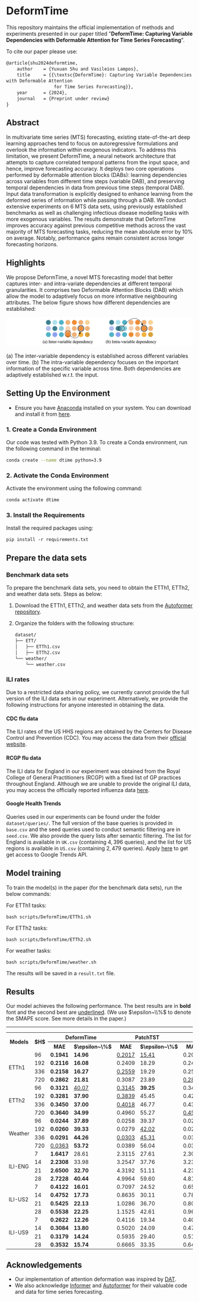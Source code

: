 # DeformTime

This repository maintains the official implementation of methods and experiments presented in our paper titled "<strong>DeformTime: Capturing Variable Dependencies with Deformable Attention for Time Series Forecasting</strong>".
<!-- [DEFORMTIME: Capturing Variable Dependencies with Deformable Attention for Time Series Forecasting](https://arxiv.org/abs/2030.12345).  -->

<!-- [[project]](https://claudiashu.github.io/publications/2024-arXiv-deformtime/) [[paper]](http) -->

<!-- ## Reference -->

To cite our paper please use:

```
@article{shu2024deformtime,
    author    = {Yuxuan Shu and Vasileios Lampos},
    title     = {{\textsc{DeformTime}: Capturing Variable Dependencies with Deformable Attention
                  for Time Series Forecasting}},
    year      = {2024},
    journal   = {Preprint under review}
}
```

## Abstract

<link rel="stylesheet" href="style.css">
<!-- <img src=misc/figure1.png> -->

In multivariate time series (MTS) forecasting, existing state-of-the-art deep learning approaches tend to focus on autoregressive formulations and overlook the information within exogenous indicators. To address this limitation, we present <span class="small-caps">DeformTime</span>, a neural network architecture that attempts to capture correlated temporal patterns from the input space, and hence, improve forecasting accuracy. It deploys two core operations performed by deformable attention blocks (DABs): learning dependencies across variables from different time steps (variable DAB), and preserving temporal dependencies in data from previous time steps (temporal DAB). Input data transformation is explicitly designed to enhance learning from the deformed series of information while passing through a DAB. We conduct extensive experiments on 6 MTS data sets, using previously established benchmarks as well as challenging infectious disease modelling tasks with more exogenous variables. The results demonstrate that <span class="small-caps">DeformTime</span> improves accuracy against previous competitive methods across the vast majority of MTS forecasting tasks, reducing the mean absolute error by 10\% on average. Notably, performance gains remain consistent across longer forecasting horizons.

## Highlights

We propose <span class="small-caps">DeformTime</span>, a novel MTS forecasting model that better captures inter- and intra-variate dependencies at different temporal granularities. It comprises two Deformable Attention Blocks (DAB) which allow the model to adaptively focus on more informative neighbouring attributes. The below figure shows how different dependencies are established:
<!-- The  -->
<!-- facilitate learning from adaptively transformed input across variables (V-DAB) and time (T-DAB) to establish inter- and intra- variable dependencies. Both benefits from deformed information as shown below: -->

<img src=misc/dependency.png>

(a) The inter-variable dependency is established across different variables over time. (b) The intra-variable dependency focuses on the important information of the specific variable across time. Both dependencies are adaptively established w.r.t. the input.


## Setting Up the Environment

- Ensure you have [Anaconda](https://www.anaconda.com/products/distribution) installed on your system. You can download and install it from [here](https://www.anaconda.com/products/distribution#download-section).

### 1. Create a Conda Environment

<!-- Maybe have a small paragragh on what environment and device the code and requirements have been tested on -->
Our code was tested with Python 3.9. To create a Conda environment, run the following command in the terminal:

```sh
conda create --name dtime python=3.9
```

### 2. Activate the Conda Environment

Activate the environment using the following command:

```sh
conda activate dtime
```

### 3. Install the Requirements

Install the required packages using:

```setup
pip install -r requirements.txt
```

## Prepare the data sets

### Benchmark data sets

To prepare the benchmark data sets, you need to obtain the ETTh1, ETTh2, and weather data sets. Steps as below:

1. Download the ETTh1, ETTh2, and weather data sets from the [Autoformer repository](https://github.com/thuml/Autoformer).
2. Organize the folders with the following structure:

    ```
    dataset/
    ├── ETT/
    │   ├── ETTh1.csv
    │   ├── ETTh2.csv
    └── weather/
        └── weather.csv
    ```

### ILI rates

Due to a restricted data sharing policy, we currently cannot provide the full version of the ILI data sets in our experiment. Alternatively, we provide the following instructions for anyone interested in obtaining the data.

#### CDC flu data

The ILI rates of the US HHS regions are obtained by the Centers for Disease Control and Prevention (CDC). You may access the data from their [official website](https://gis.cdc.gov/grasp/fluview/fluportaldashboard.html).

#### RCGP flu data

The ILI data for England in our experiment was obtained from the Royal College of General Practitioners (RCGP) with a fixed list of GP practices throughout England. Although we are unable to provide the original ILI data, you may access the officially reported influenza data [here](https://www.gov.uk/government/collections/weekly-national-flu-reports).

#### Google Health Trends

Queries used in our experiments can be found under the folder `dataset/queries/`. The full version of the base queries is provided in `base.csv` and the seed queries used to conduct semantic filtering are in `seed.csv`. We also provide the query lists after semantic filtering. The list for England is available in `UK.csv` (containing $4{,}396$ queries), and the list for US regions is available in `US.csv` (containing $2{,}479$ queries). Apply [here](https://support.google.com/trends/contact/trends_api) to get get access to Google Trends API.


## Model training

To train the model(s) in the paper (for the benchmark data sets), run the below commands:

For ETTh1 tasks:
```ETTh1
bash scripts/DeformTime/ETTh1.sh
```

For ETTh2 tasks:
```ETTh2
bash scripts/DeformTime/ETTh2.sh
```

For weather tasks:
```weather
bash scripts/DeformTime/weather.sh
```

The results will be saved in a `result.txt` file.


## Results

Our model achieves the following performance. The best results are in **bold** font and the second best are <ins>underlined</ins>. (We use $\epsilon~\\%$ to denote the SMAPE score. See more details in the paper.)

<!DOCTYPE html>
<html lang="en">
<body>

<table>
<hr>
  <tr>
    <th rowspan="2">Models</th>
    <th rowspan="2">$H$</th>
    <th colspan="2" class="small-caps">DeformTime</th>
    <th colspan="2">PatchTST</th>
    <th colspan="2">iTransformer</th>
    <th colspan="2">TimeMixer</th>
    <th colspan="2">Crossformer</th>
    <th colspan="2">LightTS</th>
    <th colspan="2">DLinear</th>
    <th colspan="2">Persistence</th>
  </tr>
  <tr>
    <th>MAE</th>
    <th>$\epsilon~\%$</th>
    <th>MAE</th>
    <th>$\epsilon~\%$</th>
    <th>MAE</th>
    <th>$\epsilon~\%$</th>
    <th>MAE</th>
    <th>$\epsilon~\%$</th>
    <th>MAE</th>
    <th>$\epsilon~\%$</th>
    <th>MAE</th>
    <th>$\epsilon~\%$</th>
    <th>MAE</th>
    <th>$\epsilon~\%$</th>
    <th>MAE</th>
    <th>$\epsilon~\%$</th>
  </tr>

  <tr>
    <td rowspan="4">ETTh1</td>
    <td>96</td>
    <td><b>0.1941</b></td>
    <td><b>14.96</b></td>
    <td><ins>0.2017</ins></td>
    <td><ins>15.41</ins></td>
    <td>0.2052</td>
    <td>15.46</td>
    <td>0.2112</td>
    <td>16.32</td>
    <td>0.2126</td>
    <td>16.52</td>
    <td>0.2215</td>
    <td>17.24</td>
    <td>0.2599</td>
    <td>20.82</td>
    <td>0.2371</td>
    <td>18.47</td>
  </tr>
  <tr>
    <td>192</td>
    <td><b>0.2116</b></td>
    <td><b>16.08</b></td>
    <td>0.2409</td>
    <td>18.29</td>
    <td>0.2429</td>
    <td>18.13</td>
    <td><ins>0.2382</ins></td>
    <td><ins>17.91</ins></td>
    <td>0.2820</td>
    <td>21.63</td>
    <td>0.2636</td>
    <td>20.55</td>
    <td>0.3798</td>
    <td>31.78</td>
    <td>0.2803</td>
    <td>21.46</td>
  </tr>
  <tr>
    <td>336</td>
    <td><b>0.2158</b></td>
    <td><b>16.27</b></td>
    <td><ins>0.2559</ins></td>
    <td>19.29</td>
    <td>0.2593</td>
    <td><ins>19.11</ins></td>
    <td>0.2625</td>
    <td>19.72</td>
    <td>0.2947</td>
    <td>22.65</td>
    <td>0.2807</td>
    <td>22.15</td>
    <td>0.6328</td>
    <td>58.34</td>
    <td>0.3028</td>
    <td>22.90</td>
  </tr>
  <tr>
    <td>720</td>
    <td><b>0.2862</b></td>
    <td><b>21.81</b></td>
    <td>0.3087</td>
    <td>23.89</td>
    <td><ins>0.2886</ins></td>
    <td><ins>22.05</ins></td>
    <td>0.3055</td>
    <td>23.25</td>
    <td>0.3350</td>
    <td>24.84</td>
    <td>0.5334</td>
    <td>44.57</td>
    <td>0.7563</td>
    <td>69.52</td>
    <td>0.3222</td>
    <td>25.29</td>
  </tr>

  <tr>
    <td rowspan="4">ETTh2</td>
    <td>96</td>
    <td><b>0.3121</b></td>
    <td><ins>40.07</ins></td>
    <td><ins>0.3145</ins></td>
    <td><b>39.25</b></td>
    <td>0.3420</td>
    <td>42.41</td>
    <td>0.3454</td>
    <td>41.27</td>
    <td>0.3486</td>
    <td>40.71</td>
    <td>0.3507</td>
    <td>41.80</td>
    <td>0.3349</td>
    <td>41.68</td>
    <td>0.3522</td>
    <td>43.85</td>
  </tr>
  <tr>
    <td>192</td>
    <td><b>0.3281</b></td>
    <td><b>37.90</b></td>
    <td><ins>0.3839</ins></td>
    <td>45.45</td>
    <td>0.4233</td>
    <td>47.44</td>
    <td>0.4183</td>
    <td>47.49</td>
    <td>0.4035</td>
    <td><ins>43.16</ins></td>
    <td>0.4022</td>
    <td>48.01</td>
    <td>0.4084</td>
    <td>50.67</td>
    <td>0.4416</td>
    <td>50.24</td>
  </tr>
  <tr>
    <td>336</td>
    <td><b>0.3450</b></td>
    <td><b>37.00</b></td>
    <td><ins>0.4018</ins></td>
    <td>46.77</td>
    <td>0.4332</td>
    <td><ins>45.95</ins></td>
    <td>0.4380</td>
    <td>46.79</td>
    <td>0.4487</td>
    <td>49.44</td>
    <td>0.4425</td>
    <td>51.35</td>
    <td>0.4710</td>
    <td>55.53</td>
    <td>0.4836</td>
    <td>53.70</td>
  </tr>
  <tr>
    <td>720</td>
    <td><b>0.3640</b></td>
    <td><b>34.99</b></td>
    <td>0.4960</td>
    <td>55.27</td>
    <td><ins>0.4565</ins></td>
    <td><ins>45.40</ins></td>
    <td>0.4729</td>
    <td>46.37</td>
    <td>0.5832</td>
    <td>61.45</td>
    <td>0.6252</td>
    <td>70.50</td>
    <td>0.7981</td>
    <td>94.67</td>
    <td>0.5199</td>
    <td>58.75</td>
  </tr>

  <tr>
    <td rowspan="4">Weather</td>
    <td>96</td>
    <td><b>0.0244</b></td>
    <td><b>37.89</b></td>
    <td>0.0258</td>
    <td>39.37</td>
    <td>0.0277</td>
    <td>42.39</td>
    <td>0.0322</td>
    <td>45.90</td>
    <td>0.0271</td>
    <td>44.92</td>
    <td>0.0293</td>
    <td>48.48</td>
    <td><ins>0.0251</ins></td>
    <td><ins>39.03</ins></td>
    <td>0.0329</td>
    <td>51.83</td>
  </tr>
  <tr>
    <td>192</td>
    <td><b>0.0260</b></td>
    <td><b>39.33</b></td>
    <td>0.0279</td>
    <td><ins>42.02</ins></td>
    <td>0.0277</td>
    <td>42.77</td>
    <td>0.0347</td>
    <td>48.62</td>
    <td>0.0308</td>
    <td>54.14</td>
    <td>0.0319</td>
    <td>51.45</td>
    <td><ins>0.0270</ins></td>
    <td>42.68</td>
    <td>0.0361</td>
    <td>54.92</td>
  </tr>
  <tr>
    <td>336</td>
    <td><b>0.0291</b></td>
    <td><b>44.26</b></td>
    <td><ins>0.0303</ins></td>
    <td><ins>45.31</ins></td>
    <td>0.0308</td>
    <td>46.01</td>
    <td>0.0359</td>
    <td>49.75</td>
    <td>0.0345</td>
    <td>62.53</td>
    <td>0.0317</td>
    <td>50.83</td>
    <td>0.0305</td>
    <td>47.68</td>
    <td>0.0361</td>
    <td>55.14</td>
  </tr>
  <tr>
    <td>720</td>
    <td><ins>0.0363</ins></td>
    <td><b>53.72</b></td>
    <td>0.0389</td>
    <td>56.04</td>
    <td>0.0395</td>
    <td>57.01</td>
    <td>0.0457</td>
    <td>59.82</td>
    <td>0.0395</td>
    <td>65.47</td>
    <td>0.0386</td>
    <td>62.96</td>
    <td><b>0.0352</b></td>
    <td><ins>54.54</ins></td>
    <td>0.0394</td>
    <td>56.04</td>
  </tr>

  <tr>
    <td rowspan="4">ILI-ENG</td>
    <td>7</td>
    <td><b>1.6417</b></td>
    <td>28.61</td>
    <td>2.3115</td>
    <td>27.61</td>
    <td>2.3084</td>
    <td>26.38</td>
    <td>2.1748</td>
    <td><ins>25.68</ins></td>
    <td><ins>1.8698</ins></td>
    <td>25.71</td>
    <td>2.2397</td>
    <td>52.25</td>
    <td>2.8214</td>
    <td>43.02</td>
    <td>2.1710</td>
    <td><b>24.96</b></td>
  </tr>
  <tr>
    <td>14</td>
    <td><b>2.2308</b></td>
    <td>33.98</td>
    <td>3.2547</td>
    <td>37.76</td>
    <td>3.2301</td>
    <td>36.67</td>
    <td>3.0209</td>
    <td>35.39</td>
    <td><ins>2.6543</ins></td>
    <td><b>30.97</b></td>
    <td>2.6879</td>
    <td>38.29</td>
    <td>3.7922</td>
    <td>55.28</td>
    <td>3.0625</td>
    <td><ins>33.77</ins></td>
  </tr>
  <tr>
    <td>21</td>
    <td><b>2.6500</b></td>
    <td><b>32.70</b></td>
    <td>4.3192</td>
    <td>51.11</td>
    <td>4.2347</td>
    <td>48.93</td>
    <td>3.5501</td>
    <td>49.36</td>
    <td><ins>3.0014</ins></td>
    <td><ins>40.57</ins></td>
    <td>3.3616</td>
    <td>51.78</td>
    <td>4.4739</td>
    <td>61.25</td>
    <td>3.8617</td>
    <td>42.03</td>
  </tr>
  <tr>
    <td>28</td>
    <td><b>2.7228</b></td>
    <td><b>40.44</b></td>
    <td>4.9964</td>
    <td>59.60</td>
    <td>4.8125</td>
    <td>55.35</td>
    <td>4.1188</td>
    <td>54.60</td>
    <td><ins>3.1983</ins></td>
    <td><ins>46.14</ins></td>
    <td>3.4132</td>
    <td>55.59</td>
    <td>5.0347</td>
    <td>67.75</td>
    <td>4.5857</td>
    <td>49.49</td>
  </tr>

  <tr>
    <td rowspan="4">ILI-US2</td>
    <td>7</td>
    <td><b>0.4122</b></td>
    <td><b>16.01</b></td>
    <td>0.7097</td>
    <td>24.52</td>
    <td>0.6507</td>
    <td>23.24</td>
    <td>0.5284</td>
    <td>20.07</td>
    <td><ins>0.4400</ins></td>
    <td><ins>16.46</ins></td>
    <td>0.4632</td>
    <td>16.74</td>
    <td>0.7355</td>
    <td>27.94</td>
    <td>0.6474</td>
    <td>22.48</td>
  </tr>
  <tr>
    <td>14</td>
    <td><b>0.4752</b></td>
    <td><b>17.73</b></td>
    <td>0.8635</td>
    <td>30.11</td>
    <td>0.7896</td>
    <td>28.17</td>
    <td>0.6556</td>
    <td>24.61</td>
    <td>0.5852</td>
    <td><ins>20.98</ins></td>
    <td><ins>0.5827</ins></td>
    <td>23.11</td>
    <td>0.8435</td>
    <td>32.22</td>
    <td>0.8135</td>
    <td>28.24</td>
  </tr>
  <tr>
    <td>21</td>
    <td><b>0.5425</b></td>
    <td><b>22.13</b></td>
    <td>1.0286</td>
    <td>36.70</td>
    <td>0.8042</td>
    <td>30.03</td>
    <td>0.6794</td>
    <td>27.68</td>
    <td><ins>0.6245</ins></td>
    <td><ins>22.29</ins></td>
    <td>0.6683</td>
    <td>29.27</td>
    <td>0.9124</td>
    <td>34.93</td>
    <td>0.9635</td>
    <td>33.51</td>
  </tr>
  <tr>
    <td>28</td>
    <td><b>0.5538</b></td>
    <td><b>22.25</b></td>
    <td>1.1525</td>
    <td>42.61</td>
    <td>0.9619</td>
    <td>36.75</td>
    <td>0.8853</td>
    <td>36.53</td>
    <td><ins>0.6512</ins></td>
    <td><ins>23.91</ins></td>
    <td>0.7175</td>
    <td>27.73</td>
    <td>0.9805</td>
    <td>37.62</td>
    <td>1.1007</td>
    <td>38.54</td>
  </tr>

  <tr>
    <td rowspan="4">ILI-US9</td>
    <td>7</td>
    <td><b>0.2622</b></td>
    <td><b>12.26</b></td>
    <td>0.4116</td>
    <td>19.34</td>
    <td>0.4057</td>
    <td>18.57</td>
    <td>0.3239</td>
    <td>15.21</td>
    <td><ins>0.3149</ins></td>
    <td><ins>14.44</ins></td>
    <td>0.3185</td>
    <td>15.65</td>
    <td>0.4675</td>
    <td>23.47</td>
    <td>0.4057</td>
    <td>18.49</td>
  </tr>
  <tr>
    <td>14</td>
    <td><b>0.3084</b></td>
    <td><b>13.80</b></td>
    <td>0.5020</td>
    <td>24.09</td>
    <td>0.4702</td>
    <td>22.44</td>
    <td>0.4060</td>
    <td>19.08</td>
    <td><ins>0.3571</ins></td>
    <td><ins>17.23</ins></td>
    <td>0.3791</td>
    <td>19.04</td>
    <td>0.5467</td>
    <td>27.35</td>
    <td>0.5008</td>
    <td>23.07</td>
  </tr>
  <tr>
    <td>21</td>
    <td><b>0.3179</b></td>
    <td><b>14.24</b></td>
    <td>0.5935</td>
    <td>29.40</td>
    <td>0.5106</td>
    <td>24.11</td>
    <td>0.4576</td>
    <td>21.40</td>
    <td><ins>0.3418</ins></td>
    <td><ins>15.90</ins></td>
    <td>0.4754</td>
    <td>23.74</td>
    <td>0.6001</td>
    <td>29.66</td>
    <td>0.5906</td>
    <td>27.41</td>
  </tr>
  <tr>
    <td>28</td>
    <td><b>0.3532</b></td>
    <td><b>15.74</b></td>
    <td>0.6665</td>
    <td>33.35</td>
    <td>0.6498</td>
    <td>31.04</td>
    <td>0.5124</td>
    <td>24.11</td>
    <td><ins>0.3747</ins></td>
    <td><ins>16.44</ins></td>
    <td>0.4769</td>
    <td>23.22</td>
    <td>0.6564</td>
    <td>32.16</td>
    <td>0.6799</td>
    <td>31.67</td>
  </tr>

</table>
</table>

</body>
</html>

## Acknowledgements

- Our implementation of attention deformation was inspired by [DAT](https://github.com/LeapLabTHU/DAT).
- We also acknowledge [Informer](https://github.com/zhouhaoyi/Informer2020) and [Autoformer](https://github.com/thuml/Autoformer) for their valuable code and data for time series forecasting.



<!-- 
## Contributing

>📋  Pick a licence and describe how to contribute to your code repository.  -->
